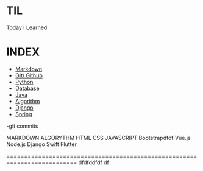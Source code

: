 # TIL

Today I Learned

# INDEX
- [Markdown](https://github.com/HOONY-LEE/TIL/blob/master/Markdown/Markdown.md)
- [Git/ Github](https://github.com/HOONY-LEE/TIL/blob/master/Git/Git.md)
- [Python](https://github.com/HOONY-LEE/TIL/blob/master/Python)
- [Database](https://github.com/HOONY-LEE/TIL/blob/master/Database)
- [Java](https://github.com/HOONY-LEE/TIL/blob/master/Java)
- [Algorithm](https://github.com/HOONY-LEE/TIL/blob/master/Algorithm)
- [Django](https://github.com/HOONY-LEE/TIL/blob/master/Django)
- [Spring](https://github.com/HOONY-LEE/TIL/blob/master/Spring)

-git commits


MARKDOWN
ALGORYTHM
HTML
CSS
JAVASCRIPT
Bootstrapdfdf
Vue.js
Node.js
Django
Swift
Flutter

==========================================================================
dfdfddfdf
df
